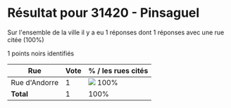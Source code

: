 # Résultat pour 31420 - Pinsaguel

Sur l'ensemble de la ville il y a eu 1 réponses dont 1 réponses avec une rue citée (100%)

1 points noirs identifiés

| Rue | Vote | % / les rues cités|
|-----|------|-------------------|
| Rue d'Andorre | 1 | <img src="../../img/bar_100.gif" />&nbsp;100%|
| **Total** | 1 | 100%|
